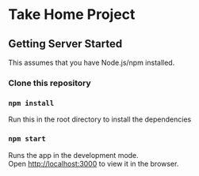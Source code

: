 # Take Home Project

## Getting Server Started

This assumes that you have Node.js/npm installed.

### Clone this repository

### `npm install`

Run this in the root directory to install the dependencies

### `npm start`

Runs the app in the development mode.\
Open [http://localhost:3000](http://localhost:3000) to view it in the browser.
